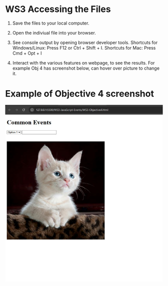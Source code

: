 # WS3 Accessing the Files 

1. Save the files to your local computer.

2. Open the indiviual file into your browser.

3. See console output by opening browser developer tools. Shortcuts for Windows/Linux: Press F12 or Ctrl + Shift  + I. Shortcuts for Mac: Press Cmd + Opt + I

4. Interact with the various features on webpage, to see the results. For example Obj 4 has screenshot below, can hover over picture to change it.

# Example of Objective 4 screenshot

![Screenshot of browser](images/exObj4.jpg)
